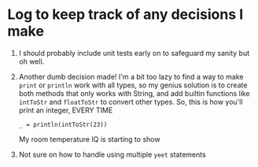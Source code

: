 # Log to keep track of any decisions I make

1. I should probably include unit tests early on to safeguard my sanity but
   oh well.

2. Another dumb decision made! I'm a bit too lazy to find a way to make
   `print` or `println` work with all types, so my genius solution is to
   create both methods that only works with String, and add builtin
   functions like `intToStr` and `floatToStr` to convert other types. So,
   this is how you'll print an integer, EVERY TIME
   ```
   _ = println(intToStr(23))
   ```
   My room temperature IQ is starting to show

3. Not sure on how to handle using multiple `yeet` statements